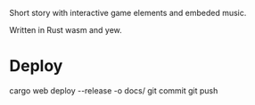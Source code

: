 Short story with interactive game elements and embeded music.

Written in Rust wasm and yew.

# Deploy
cargo web deploy --release -o docs/
git commit
git push

